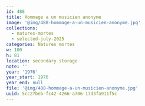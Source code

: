 ```yaml
---
id: 488
title: Hommage a un musicien anonyme
image: '@img/488-hommage-a-un-musicien-anonyme.jpg'
collections:
  - natures-mortes
  - selected-july-2025
categories: Natures mortes
w: 100
h: 81
location: secondary storage
note: ''
year: '1976'
year_start: 1976
year_end: null
file: '@img/488-hommage-a-un-musicien-anonyme.jpg'
uuid: 5cc27beb-fc42-4266-a706-17d3fa911f5c
---
```


